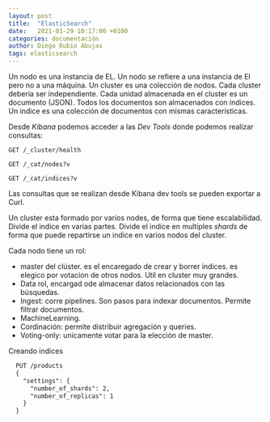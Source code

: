 ```yaml
---
layout: post
title:  "ElasticSearch"
date:   2021-01-29 10:17:00 +0100
categories: documentación
author: Diego Rubio Abujas
tags: elasticsearch 
---
```


Un nodo es una instancia de EL. Un nodo se refiere a una instancia de El pero no a una máquina.  Un cluster es una colección de nodos. Cada cluster deberia ser independiente. Cada unidad almacenada en el cluster es un documento (JSON). Todos los documentos son almacenados con índices. Un indice es una colección de documentos con mismas características. 

Desde *Kibana* podemos acceder a las *Dev Tools* donde podemos realizar consultas:

```
GET /_cluster/health

GET /_cat/nodes?v

GET /_cat/indices?v

```

Las consultas que se realizan desde Kibana dev tools se pueden exportar a Curl.

Un cluster esta formado por varios nodes, de forma que tiene escalabilidad. Divide el indice en varias partes. Divide el indice en multiples *shards* de forma que puede repartirse un indice en varios nodos del cluster.

Cada nodo tiene un rol:

- master del clúster. es el encaregado de crear y borrer indices. es elegico por votacion de otros nodos. Util en cluster muy grandes. 
- Data rol, encargad ode almacenar datos relacionados con las búsquedas. 
- Ingest: corre pipelines. Son pasos para indexar documentos.  Permite filtrar documentos.
- MachineLearning.
- Cordinación: permite distribuir agregación y queries. 
- Voting-only: unicamente votar para la elección de master. 


Creando indices

```html
  PUT /products
  {
    "settings": {
      "number_of_shards": 2,
      "number_of_replicas": 1
    }
  }
```

